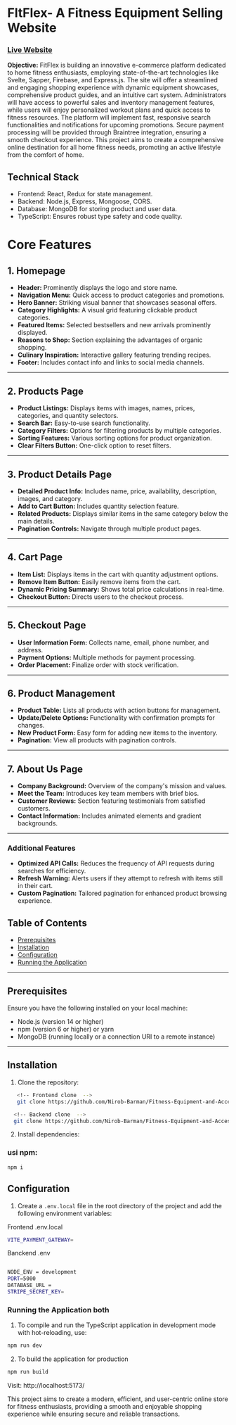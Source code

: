# FltFlex- A Fitness Equipment Selling Website
###   [Live Website]()

**Objective:**  FitFlex is building an innovative e-commerce platform dedicated to home fitness enthusiasts, employing state-of-the-art technologies like Svelte, Sapper, Firebase, and Express.js. The site will offer a streamlined and engaging shopping experience with dynamic equipment showcases, comprehensive product guides, and an intuitive cart system. Administrators will have access to powerful sales and inventory management features, while users will enjoy personalized workout plans and quick access to fitness resources. The platform will implement fast, responsive search functionalities and notifications for upcoming promotions. Secure payment processing will be provided through Braintree integration, ensuring a smooth checkout experience. This project aims to create a comprehensive online destination for all home fitness needs, promoting an active lifestyle from the comfort of home.

## Technical Stack
- Frontend: React, Redux for state management.
- Backend: Node.js, Express, Mongoose, CORS.
- Database: MongoDB for storing product and user data.
- TypeScript: Ensures robust type safety and code quality.


# Core Features

## 1. Homepage
- **Header:** Prominently displays the logo and store name.
- **Navigation Menu:** Quick access to product categories and promotions.
- **Hero Banner:** Striking visual banner that showcases seasonal offers.
- **Category Highlights:** A visual grid featuring clickable product categories.
- **Featured Items:** Selected bestsellers and new arrivals prominently displayed.
- **Reasons to Shop:** Section explaining the advantages of organic shopping.
- **Culinary Inspiration:** Interactive gallery featuring trending recipes.
- **Footer:** Includes contact info and links to social media channels.

---

## 2. Products Page
- **Product Listings:** Displays items with images, names, prices, categories, and quantity selectors.
- **Search Bar:** Easy-to-use search functionality.
- **Category Filters:** Options for filtering products by multiple categories.
- **Sorting Features:** Various sorting options for product organization.
- **Clear Filters Button:** One-click option to reset filters.

---

## 3. Product Details Page
- **Detailed Product Info:** Includes name, price, availability, description, images, and category.
- **Add to Cart Button:** Includes quantity selection feature.
- **Related Products:** Displays similar items in the same category below the main details.
- **Pagination Controls:** Navigate through multiple product pages.

---

## 4. Cart Page
- **Item List:** Displays items in the cart with quantity adjustment options.
- **Remove Item Button:** Easily remove items from the cart.
- **Dynamic Pricing Summary:** Shows total price calculations in real-time.
- **Checkout Button:** Directs users to the checkout process.

---

## 5. Checkout Page
- **User Information Form:** Collects name, email, phone number, and address.
- **Payment Options:** Multiple methods for payment processing.
- **Order Placement:** Finalize order with stock verification.

---

## 6. Product Management
- **Product Table:** Lists all products with action buttons for management.
- **Update/Delete Options:** Functionality with confirmation prompts for changes.
- **New Product Form:** Easy form for adding new items to the inventory.
- **Pagination:** View all products with pagination controls.

---

## 7. About Us Page
- **Company Background:** Overview of the company's mission and values.
- **Meet the Team:** Introduces key team members with brief bios.
- **Customer Reviews:** Section featuring testimonials from satisfied customers.
- **Contact Information:** Includes animated elements and gradient backgrounds.

---

### Additional Features
- **Optimized API Calls:** Reduces the frequency of API requests during searches for efficiency.
- **Refresh Warning:** Alerts users if they attempt to refresh with items still in their cart.
- **Custom Pagination:** Tailored pagination for enhanced product browsing experience.


## Table of Contents

- [Prerequisites](#prerequisites)
- [Installation](#installation)
- [Configuration](#configuration)
- [Running the Application](#running-the-application)

---

## Prerequisites

Ensure you have the following installed on your local machine:

- Node.js (version 14 or higher)
- npm (version 6 or higher) or yarn
- MongoDB (running locally or a connection URI to a remote instance)

---

## Installation

1. Clone the repository:

```bash
   <!-- Frontend clone  -->
   git clone https://github.com/Nirob-Barman/Fitness-Equipment-and-Accessories/tree/main/Fitness-Equipment-and-Accessories-Client
```

 ```bash
   <!-- Backend clone  -->
   git clone https://github.com/Nirob-Barman/Fitness-Equipment-and-Accessories/tree/main/Fitness-Equipment-and-Accessories-Server
```


2. Install dependencies:

### usi npm:

```tsc
npm i
```

## Configuration

1. Create a `.env.local` file in the root directory of the project and add the following environment variables:


Frontend .env.local
```bash
VITE_PAYMENT_GATEWAY=
```

Banckend .env
```bash

NODE_ENV = development
PORT=5000
DATABASE_URL = 
STRIPE_SECRET_KEY=
```

### Running the Application both

1. To compile and run the TypeScript application in development mode with hot-reloading, use:

```bash
npm run dev
```

2. To build the application for production

```bash
npm run build
```

Visit: http://localhost:5173/

This project aims to create a modern, efficient, and user-centric online store for fitness enthusiasts, providing a smooth and enjoyable shopping experience while ensuring secure and reliable transactions.
